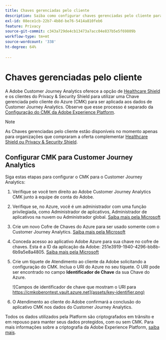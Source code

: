 ```yaml
---
title: Chaves gerenciadas pelo cliente
description: Saiba como configurar chaves gerenciadas pelo cliente para o Customer Journey Analytics.
exl-id: 08ece1cb-22b7-4b8d-be76-5414a810feb6
feature: Privacy
source-git-commit: c343a729de4cb13473a7acc04e837b5e5f69809b
workflow-type: tm+mt
source-wordcount: '338'
ht-degree: 64%

---
```


# Chaves gerenciadas pelo cliente

A Adobe Customer Journey Analytics oferece a opção de [Healthcare Shield](https://www.adobe.com/trust/compliance/hipaa-ready.html) e os clientes do Privacy &amp; Security Shield para utilizar uma Chave gerenciada pelo cliente do Azure (CMK) para ser aplicada aos dados de Customer Journey Analytics.  Observe que esse processo é separado da [Configuração do CMK da Adobe Experience Platform](https://experienceleague.adobe.com/docs/experience-platform/landing/governance-privacy-security/customer-managed-keys.html?lang=pt-BR).

>[!NOTE]
>
>As Chaves gerenciadas pelo cliente estão disponíveis no momento apenas para organizações que compraram a oferta complementar [Healthcare Shield ou Privacy &amp; Security Shield](https://experienceleague.adobe.com/docs/customer-data-management-voices-events/events/governance/healthcare-shield.html?lang=pt-BR).

## Configurar CMK para Customer Journey Analytics

Siga estas etapas para configurar o CMK para o Customer Journey Analytics:

1. Verifique se você tem direito ao Adobe Customer Journey Analytics CMK junto à equipe de conta do Adobe.
1. Verifique se, no Azure, você é um administrador com uma função privilegiada, como Administrador de aplicativos, Administrador de aplicativos na nuvem ou Administrador global. [Saiba mais pela Microsoft](https://learn.microsoft.com/pt-br/azure/active-directory/roles/permissions-reference)
1. Crie um novo Cofre de Chaves do Azure para ser usado somente com o Customer Journey Analytics. [Saiba mais pela Microsoft](https://learn.microsoft.com/pt-br/azure/key-vault/general/)
1. Conceda acesso ao aplicativo Adobe Azure para sua chave no cofre de chaves. Esta é a ID da aplicação da Adobe: 251e3919-1940-4296-bb8b-6b9a5e8a4805. [Saiba mais pela Microsoft](https://learn.microsoft.com/pt-br/azure/storage/common/customer-managed-keys-configure-cross-tenant-existing-account?toc=%2Fazure%2Fstorage%2Fblobs%2Ftoc.json&amp;tabs=powershell-preview%2Cazure-portal#the-customer-grants-the-service-providers-app-access-to-the-key-in-the-key-vault)
1. Crie um tíquete de Atendimento ao cliente da Adobe solicitando a configuração do CMK. Inclua o URI do Azure no seu tíquete. O URI pode ser encontrado no campo **Identificador de Chave** da sua Chave do Azure.

   ![Campos de identificador de chave que mostram o URI para https://cmkoberontest.vault.azure.net](assets/key-identifier.png)

1. O Atendimento ao cliente do Adobe confirmará a conclusão do aplicativo CMK nos dados do Customer Journey Analytics.

Todos os dados utilizados pela Platform são criptografados em trânsito e em repouso para manter seus dados protegidos, com ou sem CMK. Para mais informações sobre a criptografia da Adobe Experience Platform, [saiba mais](https://experienceleague.adobe.com/docs/experience-platform/landing/governance-privacy-security/encryption.html?lang=pt-BR).
